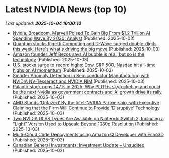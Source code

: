 # Latest NVIDIA News (top 10)
_Last updated: **2025-10-04 16:00:10**_

- [Nvidia, Broadcom, Marvell Poised To Gain Big From $1.2 Trillion AI Spending Wave By 2030: Analyst](https://biztoc.com/x/f18d41ea1807b189) (Published: 2025-10-03)
- [Quantum stocks Rigetti Computing and D-Wave surged double-digits this week. Here's what's driving the big move](https://www.cnbc.com/2025/10/03/quantum-stocks-rigetti-computing-d-wave.html) (Published: 2025-10-03)
- [Amazon founder Jeff Bezos says AI bubble is real, but so is the technology](https://finance.yahoo.com/news/amazon-founder-jeff-bezos-says-ai-bubble-is-real-but-so-is-the-technology-155627873.html) (Published: 2025-10-03)
- [U.S. stocks surge to record highs: Dow, S&P 500, Nasdaq hit all-time highs on AI momentum](https://economictimes.indiatimes.com/news/international/us/u-s-stock-market-today-surges-to-record-highs-dow-sp-500-nasdaq-hit-all-time-highs-on-ai-momentum-heres-top-stocks-to-watch/articleshow/124294075.cms) (Published: 2025-10-03)
- [Smarter Anomaly Detection in Semiconductor Manufacturing with NVIDIA NV-Tesseract and NVIDIA NIM](https://developer.nvidia.com/blog/smarter-anomaly-detection-in-semiconductor-manufacturing-with-nvidia-nv-tesseract-and-nvidia-nim/) (Published: 2025-10-03)
- [Palantir stock pops 147% in 2025; Why PLTR is skyrocketing and could be the next Nvidia as government contracts and AI growth drive its rally](https://economictimes.indiatimes.com/news/international/us/palantir-stock-pops-147-in-2025-why-pltr-is-skyrocketing-and-could-be-the-next-nvidia-as-government-contracts-and-ai-growth-drive-its-rally/articleshow/124293847.cms) (Published: 2025-10-03)
- [AMD Stands ‘Unfazed’ By the Intel-NVIDIA Partnership, with Executive Claiming that the Firm Will Continue to Provide ‘Disruptive’ Technology](https://wccftech.com/amd-stands-unfazed-by-the-intel-nvidia-partnership/) (Published: 2025-10-03)
- [Two NVIDIA DLSS Types Are Available on Nintendo Switch 2, Including a “Light” Version Used to Upscale Beyond 1080p Resolution](https://wccftech.com/two-nvidia-dlss-types-nintendo-switch-2/) (Published: 2025-10-03)
- [Multi-Cloud Code Deployments using Amazon Q Developer with Echo3D](https://aws.amazon.com/blogs/devops/multi-cloud-code-deployments-using-amazon-q-developer-with-echo3d/) (Published: 2025-10-03)
- [Canadian General Investments: Investment Update – Unaudited](https://financialpost.com/globe-newswire/canadian-general-investments-investment-update-unaudited-63) (Published: 2025-10-03)
